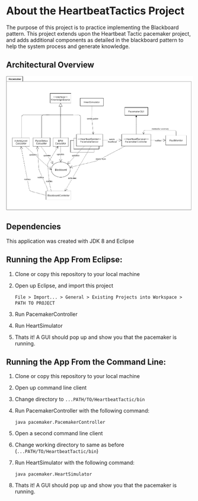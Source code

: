 # About the HeartbeatTactics Project
The purpose of this project is to practice implementing the Blackboard pattern. This project extends upon the 
Heartbeat Tactic pacemaker project, and adds additional components as detailed in the blackboard pattern
to help the system process and generate knowledge. 

## Architectural Overview
![Pacemaker with blackboard pattern](https://github.com/zchi88/BlackBoardPattern/blob/master/BlackboarPatternPacemaker.png?raw=true "Pacemaker with blackboard pattern")

## Dependencies
This application was created with JDK 8 and Eclipse

## Running the App From Eclipse:
1. Clone or copy this repository to your local machine
2. Open up Eclipse, and import this project

	```Eclipse
	File > Import... > General > Existing Projects into Workspace > PATH TO PROJECT
	```

3. Run PacemakerController 
4. Run HeartSimulator 
5. Thats it! A GUI should pop up and show you that the pacemaker is running.



## Running the App From the Command Line:
1. Clone or copy this repository to your local machine
2. Open up command line client
3. Change directory to `...PATH/TO/HeartbeatTactic/bin`
4. Run PacemakerController with the following command:

	```console
	java pacemaker.PacemakerController
	```

5. Open a second command line client
6. Change working directory to same as before (`...PATH/TO/HeartbeatTactic/bin`)
7. Run HeartSimulator with the following command:

	```console
	java pacemaker.HeartSimulator
	```

8. Thats it! A GUI should pop up and show you that the pacemaker is running.


